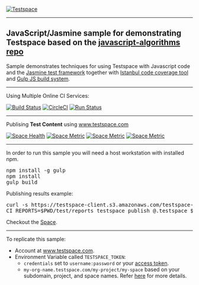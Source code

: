 [![Testspace](http://www.testspace.com/public/img/testspace_logo.png)](http://www.testspace.com)
***

## JavaScript/Jasmine sample for demonstrating Testspace based on the [javascript-algorithms repo](https://github.com/mgechev/javascript-algorithms)

Sample demonstrates techniques for using Testspace with Javascript code and the [Jasmine test framework](http://jasmine.github.io/) together with [Istanbul code coverage tool](https://gotwarlost.github.io/istanbul/) and [Gulp JS build system](http://gulpjs.com/).

*** 
Using Multiple Online CI Services:

[![Build Status](https://travis-ci.org/munderseth/javascript.jasmine.svg?branch=master)](https://travis-ci.org/munderseth/javascript.jasmine)
[![CircleCI](https://circleci.com/gh/munderseth/javascript.jasmine.svg?style=svg)](https://circleci.com/gh/munderseth/javascript.jasmine)
[![Run Status](https://api.shippable.com/projects/576c51343be4f4faa56a78e5/badge?branch=master)](https://app.shippable.com/projects/576c51343be4f4faa56a78e5)


***
Publising **Test Content** using www.testspace.com

[![Space Health](http://munderseth.stridespace.com/projects/278/spaces/910/badge)](http://munderseth.stridespace.com/projects/278/spaces/910 "Test Cases")
[![Space Metric](http://munderseth.stridespace.com/projects/278/spaces/910/metrics/363/badge)](http://munderseth.stridespace.com/spaces/910/schema/Code%20Coverage "Code Coverage (branches)")
[![Space Metric](http://munderseth.stridespace.com/projects/278/spaces/911/metrics/367/badge)](http://munderseth.stridespace.com/spaces/911/schema/Code%20Coverage "Code Coverage (methods)")
[![Space Metric](http://munderseth.stridespace.com/projects/278/spaces/911/metrics/390/badge)](http://munderseth.stridespace.com/spaces/911/schema/Static%20Analysis "Static Analysis (issues)")

***

In order to run this sample you will need a host workstation with installed npm.

<pre>
npm install -g gulp
npm install
gulp build
</pre>

Publishing results example: 

<pre>
curl -s https://testspace-client.s3.amazonaws.com/testspace-linux.tgz | sudo tar -zxvf- -C /usr/local/bin
CI_REPORTS=$PWD/test/reports testspace publish @.testspace $TESTSPACE_TOKEN/$BRANCH_NAME
</pre> 

Checkout the [Space](http://munderseth.stridespace.com/projects/javascript.jasmine/spaces/master). 

***

To replicate this sample: 
  - Account at www.testspace.com.
  - Environment Variable called `TESTSPACE_TOKEN`:
    - `credentials` set to `username:password` or your [access token](http://help.testspace.com/using-your-organization:user-settings).
    - `my-org-name.testspace.com/my-project/my-space` based on your subdomain, project, and space names. Refer [here](http://help.testspace.com/reference:runner-reference#login-credentials) for more details. 
  
   
 
